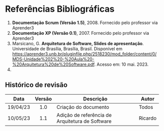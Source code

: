 # Referências Bibliográficas

1. **Documentação Scrum (Versão 1.5)**, 2008. Fornecido pelo professor via Aprender3
2. **Documentação XP (Versão 0.1)**, 2007. Fornecido pelo professor via Aprender3
3. Marsicano, G. **Arquitetura de Software, Slides de apresentação**. Universidade de Brasília, Brasília, Brasil. Disponível em https://aprender3.unb.br/pluginfile.php/2518230/mod_folder/content/0/MDS-Unidade%202%20-%20Aula%20-%20Arquitetura%20de%20Software.pdf. Acesso em: 10 mai. 2023.
4. 

## Histórico de revisão
|   Data   | Versão | Descrição                                       | Autor   |
| :------: | :----: | ----------------------------------------------- | ------- |
| 19/04/23 |  1.0   | Criação do documento                            | Todos   |
| 10/05/23 |  1.1   | Adição de referência de Arquitetura de Software | Ricardo |